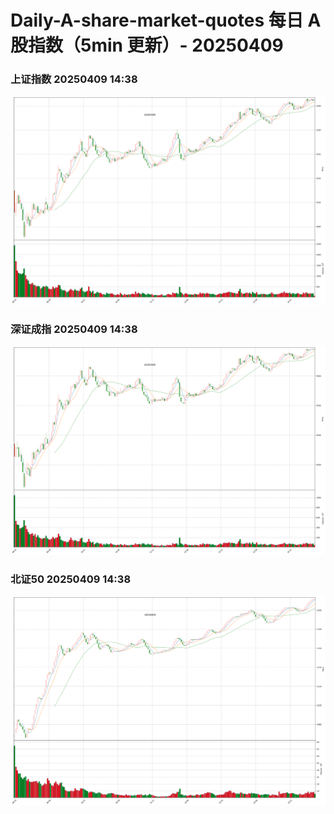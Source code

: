 
# Daily-A-share-market-quotes 每日 A 股指数（5min 更新）- 20250409

### 上证指数 20250409 14:38
![](./fig/2025/4/20250409-sh000001.png)

### 深证成指 20250409 14:38
![](./fig/2025/4/20250409-sz399001.png)

### 北证50 20250409 14:38
![](./fig/2025/4/20250409-bj899050.png)
